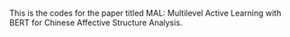 This is the codes for the paper titled MAL: Multilevel Active Learning with BERT for Chinese Affective Structure Analysis.
